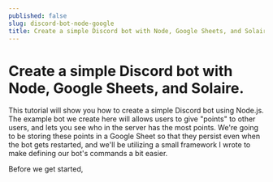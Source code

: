 ```yaml
---
published: false
slug: discord-bot-node-google
title: Create a simple Discord bot with Node, Google Sheets, and Solaire
---
```


# Create a simple Discord bot with Node, Google Sheets, and Solaire.

This tutorial will show you how to create a simple Discord bot using Node.js. The example bot we create here will allows users to give "points" to other users, and lets you see who in the server has the most points. We're going to be storing these points in a Google Sheet so that they persist even when the bot gets restarted, and we'll be utilizing a small framework I wrote to make defining our bot's commands a bit easier.

Before we get started,

